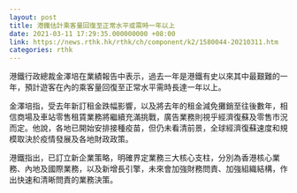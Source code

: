 ```yaml
---
layout: post
title: 港鐵估計乘客量回復至正常水平或需時一年以上
date: 2021-03-11 17:29:35.000000000 +08:00
link: https://news.rthk.hk/rthk/ch/component/k2/1580044-20210311.htm
categories: rthk
---
```


港鐵行政總裁金澤培在業績報告中表示，過去一年是港鐵有史以來其中最艱難的一年，預計遊客在內的乘客量回復至正常水平需時長達一年以上。

金澤培指，受去年新訂租金跌幅影響，以及將去年的租金減免攤銷至往後數年，相信商場及車站零售租賃業務將繼續充滿挑戰，廣告業務則視乎經濟復蘇及零售市況而定。他說，各地已開始安排接種疫苗，但仍未看清前景，全球經濟復蘇速度和規模取決於疫情發展及各地財政政策。

港鐵指出，已訂立新企業策略，明確界定業務三大核心支柱，分別為香港核心業務、內地及國際業務，以及新增長引擎，未來會加強財務問責、加強組織結構，作出快速和清晰問責的業務決策。
